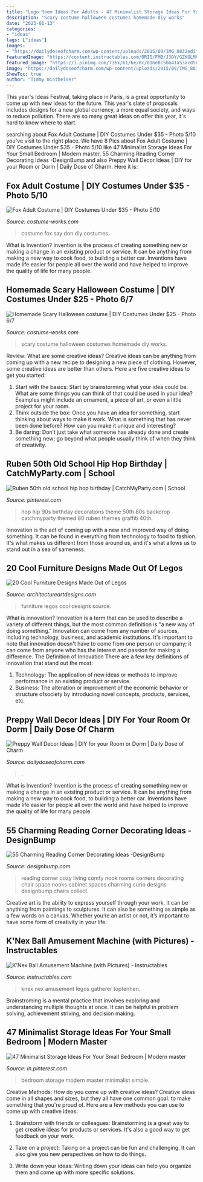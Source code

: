 ```yaml
---
title: "Lego Room Ideas For Adults - 47 Minimalist Storage Ideas For Your Small Bedroom"
description: "Scary costume halloween costumes homemade diy works"
date: "2023-01-13"
categories:
- "ideas"
tags: ["ideas"]
images:
- "https://dailydoseofcharm.com/wp-content/uploads/2015/09/IMG_8832edit.jpg"
featuredImage: "https://content.instructables.com/ORIG/FMB/J3DY/GZKGLMCN/FMBJ3DYGZKGLMCN.jpg?frame=1"
featured_image: "https://i.pinimg.com/736x/b1/6e/8c/b16e8c5ba41a53acd5ba0a29d4f64538--birthday-backdrop-school-birthday.jpg"
image: "https://dailydoseofcharm.com/wp-content/uploads/2015/09/IMG_8832edit.jpg"
ShowToc: true
author: "Timmy Wintheiser"
---
```



This year's Ideas Festival, taking place in Paris, is a great opportunity to come up with new ideas for the future. This year's slate of proposals includes designs for a new global currency, a more equal society, and ways to reduce pollution. There are so many great ideas on offer this year, it's hard to know where to start.

	

		
searching about Fox Adult Costume | DIY Costumes Under $35 - Photo 5/10 you've visit to the right place. We have 8 Pics about Fox Adult Costume | DIY Costumes Under $35 - Photo 5/10 like 47 Minimalist Storage Ideas For Your Small Bedroom | Modern master, 55 Charming Reading Corner Decorating Ideas -DesignBump and also Preppy Wall Decor Ideas | DIY for your Room or Dorm | Daily Dose of Charm. Here it is:
		
    
## Fox Adult Costume | DIY Costumes Under $35 - Photo 5/10

<img loading=lazy src="https://photos.costume-works.com/full/fox10.jpg" onerror="this.onerror=null;this.src='https://tse2.mm.bing.net/th?id=OIP.tPhdBxVzmdXEV30xNy5lVgHaMZ&amp;pid=15.1';" alt="Fox Adult Costume | DIY Costumes Under $35 - Photo 5/10">

_Source: costume-works.com_

>costume fox say don diy costumes. 

	

What is Invention?
Invention is the process of creating something new or making a change in an existing product or service. It can be anything from making a new way to cook food, to building a better car. Inventions have made life easier for people all over the world and have helped to improve the quality of life for many people.

    
## Homemade Scary Halloween Costume | DIY Costumes Under $25 - Photo 6/7

<img loading=lazy src="https://photos.costume-works.com/full/scary5.jpg" onerror="this.onerror=null;this.src='https://tse3.mm.bing.net/th?id=OIP.13s569Qw9MrHlPMMoGz1IwHaJ3&amp;pid=15.1';" alt="Homemade Scary Halloween costume | DIY Costumes Under $25 - Photo 6/7">

_Source: costume-works.com_

>scary costume halloween costumes homemade diy works. 

	

Review: What are some creative ideas?
Creative ideas can be anything from coming up with a new recipe to designing a new piece of clothing. However, some creative ideas are better than others. Here are five creative ideas to get you started: 
1. Start with the basics: Start by brainstorming what your idea could be. What are some things you can think of that could be used in your idea? Examples might include an ornament, a piece of art, or even a little project for your room. 
2. Think outside the box: Once you have an idea for something, start thinking about ways to make it work. What is something that has never been done before? How can you make it unique and interesting? 
3. Be daring: Don’t just take what someone has already done and create something new; go beyond what people usually think of when they think of creativity.

    
## Ruben 50th Old School Hip Hop Birthday | CatchMyParty.com | School

<img loading=lazy src="https://i.pinimg.com/736x/b1/6e/8c/b16e8c5ba41a53acd5ba0a29d4f64538--birthday-backdrop-school-birthday.jpg" onerror="this.onerror=null;this.src='https://tse1.mm.bing.net/th?id=OIP.cYSmya3UbPqDid2sVzOZQAHaJ3&amp;pid=15.1';" alt="Ruben 50th old school hip hop birthday | CatchMyParty.com | School">

_Source: pinterest.com_

>hop hip 90s birthday decorations theme 50th 80s backdrop catchmyparty themed 80 ruben themes graffiti 40th. 

	

Innovation is the act of coming up with a new and improved way of doing something. It can be found in everything from technology to food to fashion. It's what makes us different from those around us, and it's what allows us to stand out in a sea of sameness.

    
## 20 Cool Furniture Designs Made Out Of Legos

<img loading=lazy src="https://www.architectureartdesigns.com/wp-content/uploads/2013/06/720-630x839.jpg" onerror="this.onerror=null;this.src='https://tse4.mm.bing.net/th?id=OIP.7vieqXvyacsBBOJqMzG8NwHaJ3&amp;pid=15.1';" alt="20 Cool Furniture Designs Made Out of Legos">

_Source: architectureartdesigns.com_

>furniture legos cool designs source. 

	

What is innovation?
Innovation is a term that can be used to describe a variety of different things, but the most common definition is "a new way of doing something." Innovation can come from any number of sources, including technology, business, and academic institutions. It's important to note that innovation doesn't have to come from one person or company; it can come from anyone who has the interest and passion for making a difference.
The Definition of Innovation
There are a few key definitions of innovation that stand out the most: 
1. Technology: The application of new ideas or methods to improve performance in an existing product or service. 
2. Business: The alteration or improvement of the economic behavior or structure ofsociety by introducing novel concepts, products, services, etc. 

    
## Preppy Wall Decor Ideas | DIY For Your Room Or Dorm | Daily Dose Of Charm

<img loading=lazy src="https://dailydoseofcharm.com/wp-content/uploads/2015/09/IMG_8832edit.jpg" onerror="this.onerror=null;this.src='https://tse4.mm.bing.net/th?id=OIP.SjQhxE_qZ-he37DKCuy2igHaLH&amp;pid=15.1';" alt="Preppy Wall Decor Ideas | DIY for your Room or Dorm | Daily Dose of Charm">

_Source: dailydoseofcharm.com_

>. 

	

What is Invention?
Invention is the process of creating something new or making a change in an existing product or service. It can be anything from making a new way to cook food, to building a better car. Inventions have made life easier for people all over the world and have helped to improve the quality of life for many people.

    
## 55 Charming Reading Corner Decorating Ideas -DesignBump

<img loading=lazy src="https://cdn.designbump.com/wp-content/uploads/2015/11/reading-corner-nook49.jpg" onerror="this.onerror=null;this.src='https://tse4.mm.bing.net/th?id=OIP.o9E2bFVJzG_Gqxi0ooqvhAHaJ4&amp;pid=15.1';" alt="55 Charming Reading Corner Decorating Ideas -DesignBump">

_Source: designbump.com_

>reading corner cozy living comfy nook rooms corners decorating chair space nooks cabinet spaces charming curio designs designbump chairs collect. 

	

Creative art is the ability to express yourself through your work. It can be anything from paintings to sculptures. It can also be something as simple as a few words on a canvas. Whether you’re an artist or not, it’s important to have some form of creativity in your life.

    
## K&#039;Nex Ball Amusement Machine (with Pictures) - Instructables

<img loading=lazy src="https://content.instructables.com/ORIG/FMB/J3DY/GZKGLMCN/FMBJ3DYGZKGLMCN.jpg?frame=1" onerror="this.onerror=null;this.src='https://tse3.mm.bing.net/th?id=OIP.I6SxEwfiQMYWEUjSMJI1iAHaLp&amp;pid=15.1';" alt="K&#039;Nex Ball Amusement Machine (with Pictures) - Instructables">

_Source: instructables.com_

>knex nex amusement legos gatherer toptenhen. 

	

Brainstroming is a mental practice that involves exploring and understanding multiple thoughts at once. It can be helpful in problem solving, achievement striving, and decision making.

    
## 47 Minimalist Storage Ideas For Your Small Bedroom | Modern Master

<img loading=lazy src="https://i.pinimg.com/736x/ab/94/b8/ab94b816435ff390df36087c65f06edd.jpg" onerror="this.onerror=null;this.src='https://tse2.mm.bing.net/th?id=OIP.DqLSmJwhJ7sfrGLswEPKFgHaLH&amp;pid=15.1';" alt="47 Minimalist Storage Ideas For Your Small Bedroom | Modern master">

_Source: in.pinterest.com_

>bedroom storage modern master minimalist simple. 

	

Creative Methods: How do you come up with creative ideas?
Creative ideas come in all shapes and sizes, but they all have one common goal: to make something that you're proud of. Here are a few methods you can use to come up with creative ideas:
1. Brainstorm with friends or colleagues: Brainstorming is a great way to get creative ideas for products or services. It's also a good way to get feedback on your work.

2. Take on a project: Taking on a project can be fun and challenging. It can also give you new perspectives on how to do things.

3. Write down your ideas: Writing down your ideas can help you organize them and come up with more specific solutions.

